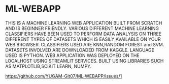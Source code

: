 # ML-WEBAPP
THIS IS A MACHINE LEARNING WEB APPLICATION BUILT FROM SCRATCH AND IS BEGINNER FRIENDLY.
VARIOUS DIFFERENT MACHINE LEARNING CLASSIFIERS HAVE BEEN USED TO PERFORM DATA ANALYSIS ON THREE DIFFERENT TYPES OF DATASETS WHICH IS EASILY AVAILABLE ON YOUR
WEB BROWSER. 
CLASSIFIERS USED ARE KNN,RANDOM FOREST and SVM.
DATASETS INVOLVED ARE DOWNLOADED FROM KAGGLE. 
LANGUAGE USED IS PYTHON.
WEB APPLICATION WAS DEPLOYED ON THE LOCALHOST USING STREAMLIT SERVICES.
BUILT USING LIBRARIES SUCH AS MATPLOTLIB,SCIKIT LEARN, NUMPY.




https://github.com/YUGAM-Git07/ML-WEBAPP/issues/1
